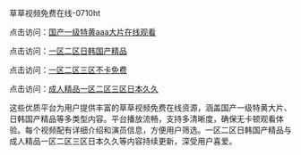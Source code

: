 草草视频免费在线-0710ht

点击访问：<a href="https://heiliaowt0d7p.pages.dev">国产一级特黄aaa大片在线观看</a>

点击访问：<a href="https://heiliaowzu4ur.pages.dev">一区二区日韩国产精品</a>

点击访问：<a href="https://heiliaoow5kzm.pages.dev">一区二区三区不卡免费</a>

点击访问：<a href="https://heiliao2dmwwy.pages.dev">成人精品一区二区三区日本久久</a>

这些优质平台为用户提供丰富的草草视频免费在线资源，涵盖国产一级特黄大片、日韩国产精品等多类型内容。平台播放流畅，支持多清晰度，确保无卡顿观看体验。每个视频配有详细介绍和演员信息，方便用户筛选。一区二区日韩国产精品与成人精品一区二区三区日本久久等内容持续更新，深受用户喜爱。

<span style="display:none;">[Canonical link](）</span>
